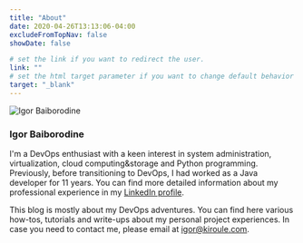 ```yaml
---
title: "About"
date: 2020-04-26T13:13:06-04:00
excludeFromTopNav: false
showDate: false

# set the link if you want to redirect the user.
link: ""
# set the html target parameter if you want to change default behavior
target: "_blank"
---
```


![Igor Baiborodine](/img/content/page/about/author.jpg) 

### Igor Baiborodine

I'm a DevOps enthusiast with a keen interest in system administration, virtualization, cloud computing&storage and Python programming. Previously, before transitioning to DevOps, I had worked as a Java developer for 11 years. You can find more detailed information about my professional experience in my [LinkedIn profile](https://www.linkedin.com/in/igorbaiborodine).

This blog is mostly about my DevOps adventures. You can find here various how-tos, tutorials and write-ups about my personal project experiences. In case you need to contact me, please email at [igor@kiroule.com](mailto:igor@kiroule.com).
